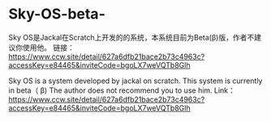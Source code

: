 # Sky-OS-beta-
Sky OS是Jackal在Scratch上开发的的系统，本系统目前为Beta(β)版，作者不建议你使用他。
链接：https://www.ccw.site/detail/627a6dfb21bace2b73c4963c?accessKey=e84465&inviteCode=bgoLX7weVQTb8Glh

Sky OS is a system developed by jackal on scratch. This system is currently in beta（ β) The author does not recommend you to use him.
Link：<https://www.ccw.site/detail/627a6dfb21bace2b73c4963c?accessKey=e84465&inviteCode=bgoLX7weVQTb8Glh>

